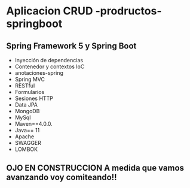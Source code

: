 # Aplicacion CRUD -prodructos-springboot 

##  Spring Framework 5 y Spring Boot 

- Inyección de dependencias
- Contenedor y contextos IoC
- anotaciones-spring
- Spring MVC
- RESTful
- Formularios
- Sesiones HTTP
- Data JPA
- MongoDB
- MySql
- Maven==4.0.0.
- Java== 11
- Apache 
- SWAGGER
- LOMBOK

## OJO EN CONSTRUCCION A medida que vamos avanzando voy comiteando!!